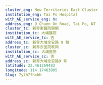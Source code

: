 ```yaml
---
cluster_eng: New Territories East Cluster
institution_eng: Tai Po Hospital
with_AE_service_eng: No
address_eng: 9 Chuen On Road, Tai Po, NT
cluster_tc: 新界東醫院聯網
institution_tc: 大埔醫院
with_AE_service_tc: 否
address_tc: 新界大埔全安路 9 號
cluster_sc: 新界东医院联网
institution_sc: 大埔医院
with_AE_service_sc: 否
address_sc: 新界大埔全安路9 号
latitude: 22.461269483
longitude: 114.17463005
Slug: 7y7h7fhxhh
---
```

